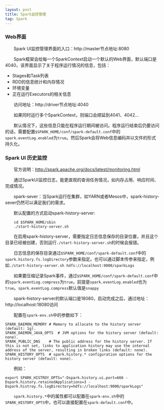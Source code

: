 ```yaml
---
layout: post
title: Spark监控管理
tag: Spark
---
```


### Web界面
　　Spark UI监控管理界面的入口：http://master节点地址:8080

　　Spark框架会给每一个SparkContext启动一个默认的Web界面，默认端口是4040，该界面显示了关于程序运行情况的信息，包括：
* Stages和Task列表
* RDD的信息统计和内存情况
* 环境变量
* 正在运行Executors的相关信息

　　访问地址：http://driver节点地址:4040

　　如果同时运行多个SparkContext，则端口会顺延到4041、4042...

　　默认情况下，这些信息只能在程序运行期间被访问。程序运行结束后仍要访问的话，需要配置`$SPARK_HOME/conf/spark-default.conf`中的`spark.eventLog.enabled`为`true`。然后Spark会将Web信息编码并以文件的形式持久化。

### Spark UI 历史监控
　　官方说明：http://spark.apache.org/docs/latest/monitoring.html

　　通过SparkUI监控日志，能更直观的查询任务情况，如内存占用、响应时间、完成情况。

　　spark-sever：当Spark运行在集群，如YARN或者Mesos中，spark-history-sever仍然可以满足我们的需求。

　　默认配置的方式启动spark-history-server:
```
    cd $SPARK_HOME/sbin
    ./start-history-server.sh
```
　　在启用spark-history-server，需要指定日志信息保存的目录位置，并且这个目录已经被创建，否则运行`./start-history-server.sh`的时候会报错。

　　日志信息的保存目录通过`$SPARK_HOME/conf/spark-default.conf`中的`spark.history.fs.logDirectory`参数来指定。也可以通过脚本传参来指定，例如`./start-history-server.sh hdfs://localhost:9000/sparkLogs`

　　如果要压缩记录Spark事件，通过`$SPARK_HOME/conf/spark-default.conf`中的`spark.eventLog.compress`为`true`，前提是`spark.eventLog.enabled`也为`true`。`spark.eventLog.compress`默认值是`snappy`

　　spark-history-server的默认端口是18080，启动完成之后，通过地址：http://localhost:18080访问

　　配置在`spark-env.sh`中的参数如下：
```
SPARK_DAEMON_MEMORY	# Memory to allocate to the history server (default: 1g).
SPARK_DAEMON_JAVA_OPTS	# JVM options for the history server (default: none).
SPARK_PUBLIC_DNS	# The public address for the history server. If this is not set, links to application history may use the internal address of the server, resulting in broken links (default: none).
SPARK_HISTORY_OPTS	# spark.history.* configuration options for the history server (default: none).
```
　　例如：
```
export SPARK_HISTROY_OPTS="-Dspark.history.ui.port=666 -Dspark.history.retainedApplications=3 -Dspark.histroy.fs.logDirectory=hdfs://localhost:9000/sparkLogs"
```
　　`spark.history.*`中的属性都可以配置在`spark-env.sh`中的`SPARK_HISTORY_OPTS`中，也可以直接配置在`spark-default.conf`中。